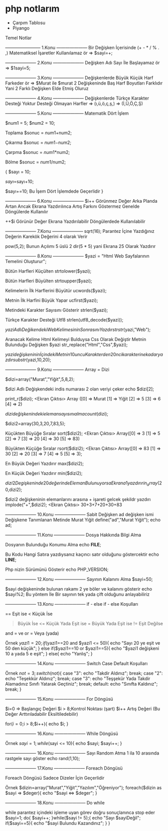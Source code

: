 # php notlarım

- Çarpım Tablosu
- Piyango

Temel Notlar

———————— 1.Konu ———————
Bir Değişken İçerisinde (+ - * / % . ,) 
Matematiksel İşaretler Kullanılamaz
ör => $sayi=+;

——————— 2.Konu ——————— 
Değişken Adı Sayı İle Başlayamaz
ör => $1sayi=5;

——————— 3.Konu ———————
Değişkenlerde Büyük Küçük Harf Farkeder
ör => $Murat ile $murat
2 Değişkeninde Baş Harf Boyutları Farklıdır
Yani 2 Farklı Değişken Elde Etmiş Oluruz

——————— 4.Konu ———————
Değişkenlerde Türkçe Karakter Desteği Yoktur
Desteği Olmayan Harfler => (ı,ü,ö,ç,ş,) => (İ,Ü,Ö,Ç,Ş)

——————— 5.Konu ———————
Matematik Dört İşlem

$num1 = 5;
$num2 = 10;

Toplama
$sonuc = $num1+$num2;

Çıkarma
$sonuc = $num1-$num2;

Çarpma
$sonuc = $num1*$num2;

Bölme
$sonuc = $num1/$num2;


{
$sayı = 10;

$sayı=$sayı+10;

$sayı+=10;
Bu İşem Dört İşlemdede Geçerlidir
}

——————— 6.Konu ———————
$i++
Görünmez Değer Arka Planda Artan Ancak Ekrana Yazdırılınca
Artış Farkını Göstermez Genelde Döngülerde Kullanılır

++$i
Görünür Değer Ekrana Yazdırılabilir Döngülerdede Kullanılabilir

——————— 7.Konu ———————
sqrt(16);
Parantez İçine Yazdığınız Değerin Karekök Değerini 4 olarak Verir

pow(5,2);
Bunun Açılımı 5 üslü 2 dir(5 * 5) yani Ekrana 25 Olarak Yazdırır

——————— 8.Konu ———————
$yazi = "Html Web Sayfalarının Temelini Oluşturur";

Bütün Harfleri Küçülten
strtolower($yazi);

Bütün Harfleri Büyülten
strtoupper($yazi);

Kelimelerin İlk Harflerini Büyütür
ucwords($yazi);

Metnin İlk Harfini Büyük Yapar
ucfirst($yazi);

Metindeki Karakter Sayısını Gösterir 
strlen($yazi); 

Türkçe Karakter Desteği Utf8 
strlen(utf8_decode($yazi)); 

$yazi Adlı Değikendeki Web Kelimesinin Sonrasını Yazdır
strstr($yazi,"Web");

Aranacak Kelime Html Kelimeyi Bulduysa Css Olarak Değiştir Metnin Bulunduğu Değişken $yazi
str_replace("Html","Css",$yazi);

$yazi değişkeninin İçindeki Metnin 10 uncu Karakterden 20 nci karakterine kadar yazdır
substr($yazi,10,20);

——————— 9.Konu ———————
Array = Dizi

$dizi=array("Murat","Yiğit",5,8,2);

$dizi Adlı Değişkendeki indis numarası 2 olan veriyi çeker
echo $dizi[2];

print_r($dizi);
<Ekran Çıktısı>
Array ([0] => Murat [1] => Yiğit [2] => 5 [3] => 6 [4] => 2)

$dizi değişkenindeki eleman sayısını alma 
count($dizi);

$dizi2=array(30,3,20,7,83,5);

Küçükten Büyüğe Sıralar
sort($dizi2);
<Ekran Çıktısı>
Array([0] => 3 [1] => 5 [2] => 7 [3] => 20 [4] => 30 [5] => 83)

Büyükten Küçüğe Sıralar
rsort($dizi2);
<Ekran Çıktısı>
Array([0] => 83 [1] => 30 [2] => 20 [3] => 7 [4] => 5 [5] => 3);

En Büyük Değeri Yazdırır
max($dizi2);

En Küçük Değeri Yazdırır
min($dizi2);

$dizi2 Degişkeninde 20 değerinde Eleman Bulunuyorsa Ekrana 1 yazdırır
in_array(20,$dizi2);

$dizi2 değişkeninin elemanlarını arasına + işareti gelcek şekildr yazdırı
implode("+",$dizi2);
<Ekran Çıktısı>
30+3+7+20+30+83

——————— 10.Konu ———————
Sabit Değişken
ad değişken ismi Değişkene Tanımlanan Metinde Murat Yiğit
define("ad","Murat Yiğit");
echo ad;

——————— 11.Konu ———————
Dosya Hakkında Bilgi Alma

Dosyanın Bulunduğu Konumu Alma
echo __FILE__;

Bu Kodu Hangi Satıra yazdıysanız kaçıncı satır olduğunu göstercektir
echo __LINE__;

Php nizin Sürümünü Gösterir
echo PHP_VERSION;

——————— 12.Konu ———————
Sayının Kalanını Alma
$sayi=50;

$sayi değişkeninde bulunan rakamı 2 ye böler ve kalanını gösterir
echo $sayi%2;
Bu yöntem İle Bir sayının tek yada çift olduğunu anlayabiliriz


——————— 13.Konu ———————
if - else if - else Koşulları

== Eşit ise
< Küçük İse
> Büyük İse
<= Küçük Yada Eşit ise
>= Büyük Yada Eşit ise
!= Eşit Değilse

and = ve
or = Veya (yada)

Örnek
$yazi1=20;
if($yazi1==20 and $yazi1 <= 50){
echo "Sayı 20 ye eşit ve 50 den küçük";
}
else if($yazi1==10 or $yazi1==5){
echo "$yazi1 değişkeni 10 a yada 5 e eşit";
}
else{
echo "Yanlış";
}


——————— 14.Konu ———————
Switch Case Default Koşulları

Örnek
$not = 3;
switch($not){
   case "3":
      echo "Takdir Aldınız";
   break;
   case "2":
      echo "Teşekkür Aldınız";
   break;
   case "3":
      echo "Teşşekür Yada Takdir Alamadınız Sınıfı Yatarak Geçtiniz";
   break;
   default:
      echo "Sınıfta Kaldınız";
   break;
}

——————— 15.Konu ———————
For Döngüsü

$i=0 => Başlangıç Değeri
$i > 8;Kontrol Noktası (şart) 
$i++ Artış Değeri (Bu Değer Arttırıladabilir Eksiltiledebilir) 

for($i=0;$i > 8;$i++){
   echo $i;
} 

——————— 16.Konu ———————
While Döngüsü

Örnek
$sayi = 1;
while($sayi <= 10){
   echo $sayi;
   $sayi++;
} 

——————— 16.Konu ———————
Sayı Random Atma
1 ila 10 arasında rastgele sayı göster
echo rand(1,10);

——————— 17.Konu ———————
Foreach Döngüsü

Foreach Döngüsü Sadece Dizeler İçin Geçerlidir

Örnek
$dizin=array("Murat","Yiğit","Yazılım","Öğreniyor");
foreach($dizin as $sayi => $deger){
   echo "$sayi <=> $deger";
}

——————— 18.Konu ———————
Do while

while parantez içindeki işleme uyan görev doğru sonuçlanınca stop eder
$sayi=1;
do{
   $sayi++;
}while($sayi != 5);{
   echo "Sayı $sayiDeğil";
   if($sayi==5){
      echo "$sayi Bulundu Kazandınız";
   }
}

